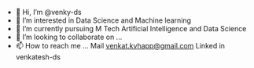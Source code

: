 - 👋 Hi, I’m @venky-ds
- 👀 I’m interested in Data Science and Machine learning
- 🌱 I’m currently pursuing M Tech Artificial Intelligence and Data Science
- 💞️ I’m looking to collaborate on ...
- 📫 How to reach me ...
Mail venkat.kvhapp@gmail.com
Linked in venkatesh-ds

<!---
venky-ds/venky-ds is a ✨ special ✨ repository because its `README.md` (this file) appears on your GitHub profile.
You can click the Preview link to take a look at your changes.
--->
